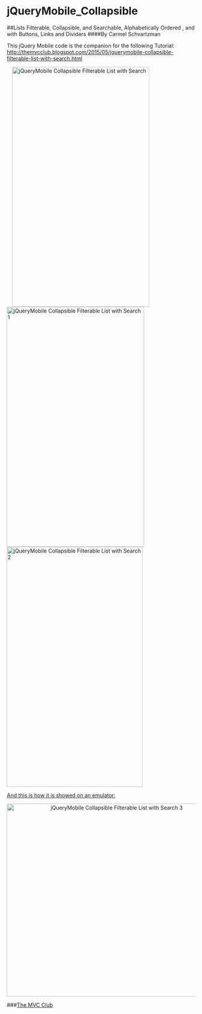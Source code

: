 # jQueryMobile_Collapsible
##Lists Filterable, Collapsible, and Searchable, Alphabetically Ordered , and with Buttons, Links and Dividers
####By Carmel Schvartzman

This jQuery Mobile code is the companion for the following Tutorial:
 http://themvcclub.blogspot.com/2015/05/jquerymobile-collapsible-filterable-list-with-search.html

<a href="http://themvcclub.blogspot.com/2015/05/jquerymobile-collapsible-filterable-list-with-search.html" imageanchor="1" target="_self" style="margin-left: 1em; margin-right: 1em;">

<img alt="jQueryMobile Collapsible Filterable List with Search        " border="0" height="640" src="http://3.bp.blogspot.com/-7k6xXM0o6iA/VVG1Yq5dOSI/AAAAAAAAKp4/9LFJ23DvY5o/s640/2.png" width="366" />

<img alt="jQueryMobile Collapsible Filterable List with Search    1    " border="0" height="640" src="http://4.bp.blogspot.com/--qaH_ttpoqE/VVG1Y8sWaBI/AAAAAAAAKp0/Eqb-mhFNk7M/s640/3.png" width="366" />

<img alt="jQueryMobile Collapsible Filterable List with Search   2     " border="0" height="640" src="http://3.bp.blogspot.com/-eGv0yyGyP8U/VVG1ZROvBXI/AAAAAAAAKqk/FTKAZeC3Brw/s640/4.png" width="362" />


And this is how it is showed on an emulator:
<div class="separator" style="clear: both; text-align: center;">
<img alt="jQueryMobile Collapsible Filterable List with Search     3   " border="0" height="514" src="http://3.bp.blogspot.com/-5QIsn6-V3VM/VVG1WtOPMzI/AAAAAAAAKq0/CHnZiMErneE/s640/1.png" width="570" /></div>


</a>


###<a href="http://themvcclub.blogspot.com/"   target="_new"  >The MVC Club</a>


